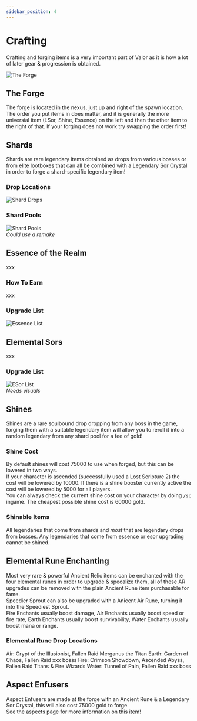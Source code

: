 ```yaml
---
sidebar_position: 4
---
```


# Crafting  
Crafting and forging items is a very important part of Valor as it is how a lot of later gear & progression is obtained.

![The Forge](https://i.imgur.com/RxCCVdg.png)  
## The Forge
The forge is located in the nexus, just up and right of the spawn location.  
The order you put items in does matter, and it is generally the more universial item (LSor, Shine, Essence) on the left and then the other item to the right of that. If your forging does not work try swapping the order first!


## Shards
Shards are rare legendary items obtained as drops from various bosses or from elite lootboxes that can all be combined with a Legendary Sor Crystal in order to forge a shard-specific legendary item!

### Drop Locations
![Shard Drops](https://media.discordapp.net/attachments/916852010719014933/916852409752494101/unknown.png?width=687&height=620)

### Shard Pools
![Shard Pools](https://media.discordapp.net/attachments/955249831390105640/969061321930858557/unknown.png?width=657&height=620)  
*Could use a remake*


## Essence of the Realm
xxx

### How To Earn
xxx

### Upgrade List
![Essence List](https://media.discordapp.net/attachments/954437216992641045/985986142157561896/unknown.png?width=686&height=620)


## Elemental Sors
xxx

### Upgrade List
![ESor List](https://media.discordapp.net/attachments/948404602389286922/980294868989517854/unknown.png?width=744&height=418)  
*Needs visuals*


## Shines
Shines are a rare soulbound drop dropping from any boss in the game, forging them with a suitable legendary item will allow you to reroll it into a random legendary from any shard pool for a fee of gold!

### Shine Cost
By default shines will cost 75000 to use when forged, but this can be lowered in two ways.  
If your character is ascended (successfully used a Lost Scripture 2) the cost will be lowered by 10000.
If there is a shine booster currently active the cost will be lowered by 5000 for all players.  
You can always check the current shine cost on your character by doing `/sc` ingame. The cheapest possible shine cost is 60000 gold.

### Shinable Items
All legendaries that come from shards and *most* that are legendary drops from bosses. Any legendaries that come from essence or esor upgrading cannot be shined.


##  Elemental Rune Enchanting
Most very rare & powerful Ancient Relic items can be enchanted with the four elemental runes in order to upgrade & specalize them, all of these AR upgrades can be removed with the plain Ancient Rune item purchasable for fame.  
Speedier Sprout can also be upgraded with a Anicent Air Rune, turning it into the Speediest Sprout.  
Fire Enchants usually boost damage, Air Enchants usually boost speed or fire rate, Earth Enchants usually boost survivability, Water Enchants usually boost mana or range.

### Elemental Rune Drop Locations
Air: Crypt of the Illusionist, Fallen Raid Merganus the Titan
Earth: Garden of Chaos, Fallen Raid xxx bosss
Fire: Crimson Showdown, Ascended Abyss, Fallen Raid Titans & Fire Wizards
Water: Tunnel of Pain, Fallen Raid xxx boss


## Aspect Enfusers
Aspect Enfusers are made at the forge with an Ancient Rune & a Legendary Sor Crystal, this will also cost 75000 gold to forge.  
See the aspects page for more information on this item!